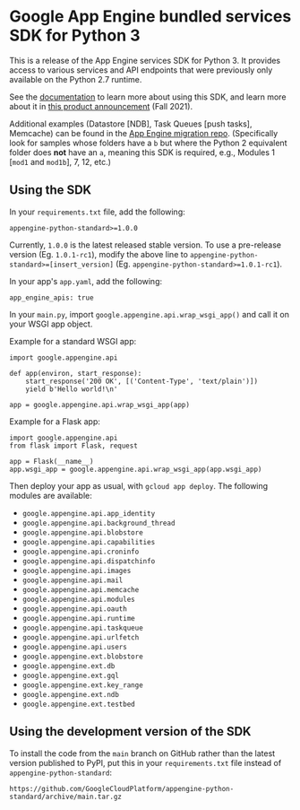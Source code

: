 # Google App Engine bundled services SDK for Python 3

This is a release of the App Engine services SDK for Python 3.  It provides access to various services and API endpoints that were previously only available on the Python 2.7 runtime.

See the [documentation](https://cloud.google.com/appengine/docs/standard/python3/services/access) to learn more about using this SDK, and learn more about it in [this product announcement](http://cloud.google.com/blog/products/serverless/support-for-app-engine-services-in-second-generation-runtimes) (Fall 2021).

Additional examples (Datastore [NDB], Task Queues [push tasks], Memcache) can be found in the [App Engine migration repo](https://github.com/googlecodelabs/migrate-python2-appengine). (Specifically look for samples whose folders have a `b` but where the Python 2 equivalent folder does **not** have an `a`, meaning this SDK is required, e.g., Modules 1 [`mod1` and `mod1b`], 7, 12, etc.)


## Using the SDK

In your `requirements.txt` file, add the following:

`appengine-python-standard>=1.0.0`

Currently, `1.0.0` is the latest released stable version. To use a pre-release version (Eg. `1.0.1-rc1`), modify the above line to `appengine-python-standard>=[insert_version]` (Eg. `appengine-python-standard>=1.0.1-rc1`).

In your app's `app.yaml`, add the following:

`app_engine_apis: true`

In your `main.py`, import `google.appengine.api.wrap_wsgi_app()` and call it on your
WSGI app object.

Example for a standard WSGI app:

    import google.appengine.api

    def app(environ, start_response):
        start_response('200 OK', [('Content-Type', 'text/plain')])
        yield b'Hello world!\n'

    app = google.appengine.api.wrap_wsgi_app(app)

Example for a Flask app:

    import google.appengine.api
    from flask import Flask, request

    app = Flask(__name__)
    app.wsgi_app = google.appengine.api.wrap_wsgi_app(app.wsgi_app)

Then deploy your app as usual, with `gcloud app deploy`. The following modules are available:

- `google.appengine.api.app_identity`
- `google.appengine.api.background_thread`
- `google.appengine.api.blobstore`
- `google.appengine.api.capabilities`
- `google.appengine.api.croninfo`
- `google.appengine.api.dispatchinfo`
- `google.appengine.api.images`
- `google.appengine.api.mail`
- `google.appengine.api.memcache`
- `google.appengine.api.modules`
- `google.appengine.api.oauth`
- `google.appengine.api.runtime`
- `google.appengine.api.taskqueue`
- `google.appengine.api.urlfetch`
- `google.appengine.api.users`
- `google.appengine.ext.blobstore`
- `google.appengine.ext.db`
- `google.appengine.ext.gql`
- `google.appengine.ext.key_range`
- `google.appengine.ext.ndb`
- `google.appengine.ext.testbed`


## Using the development version of the SDK

To install the code from the `main` branch on GitHub rather than the latest
version published to PyPI, put this in your `requirements.txt` file instead of
`appengine-python-standard`:

`https://github.com/GoogleCloudPlatform/appengine-python-standard/archive/main.tar.gz`
